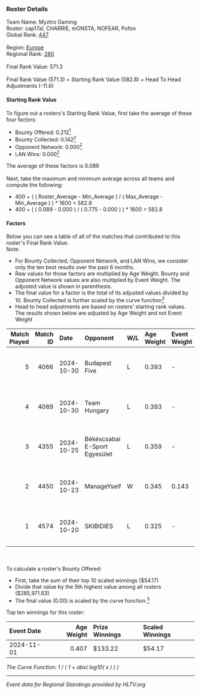 ### Roster Details<br />
Team Name: Myztro Gaming<br />
Roster: cap17al, CHARRIE, mONSTA, NOFEAR, Pofon<br />
Global Rank: [447](../../standings_global_2025_02_28.md)<br />
<br />
Region: [Europe]( ../../standings_europe_2025_02_28.md)<br />
Regional Rank: [280]( ../../standings_europe_2025_02_28.md)<br />
<br />
Final Rank Value:  571.3<br />
<br />
Final Rank Value (571.3) = Starting Rank Value (582.8) + Head To Head Adjustments (-11.6)<br />

#### Starting Rank Value<br />
To figure out a rosters's Starting Rank Value, first take the average of these four factors:<br />
- Bounty Offered: 0.212[<sup>1</sup>](#table2)
- Bounty Collected: 0.142[<sup>2</sup>](#table1)
- Opponent Network: 0.000[<sup>2</sup>](#table1)
- LAN Wins: 0.000[<sup>2</sup>](#table1)

The average of these factors is 0.089<br />
<br />
Next, take the maximum and minimum average across all teams and compute the following:<br />
- 400 + ( ( Roster_Average - Min_Average ) / ( Max_Average - Min_Average ) ) * 1600 = 582.8
- 400 + ( ( 0.089 - 0.000 ) / ( 0.775 - 0.000 ) ) * 1600 = 582.8


#### Factors<br />
Below you can see a table of all of the matches that contributed to this roster's Final Rank Value.<br />
Note:<br />

- For Bounty Collected, Opponent Network, and LAN Wins, we consider only the ten best results over the past 6 months.
- Raw values for those factors are multiplied by Age Weight. Bounty and Opponent Network values are also multiplied by Event Weight. The adjusted value is shown in parenthesis.
- The final value for a factor is the total of its adjusted values divided by 10. Bounty Collected is further scaled by the curve function[<sup>3</sup>](#curveFunction)
- Head to head adjustments are based on rosters' starting rank values. The results shown below are adjusted by Age Weight and not Event Weight
<span id="table1"></span><br />


| Match Played | Match ID | Date       | Opponent                      | W/L | Age Weight | Event Weight | Bounty Collected | Opponent Network | LAN Wins  | H2H Adj. | Roster                                  |
| -: | -: | :- | :- | :- | :- | :- | :- | :- | :- | -: | :- |
|            5 |     4066 | 2024-10-30 | Budapest Five                 | L   | 0.393      | -            | -                | -                | -         |    -4.73 | cap17al, CHARRIE, mONSTA, NOFEAR, Pofon |
|            4 |     4089 | 2024-10-30 | Team Hungary                  | L   | 0.393      | -            | -                | -                | -         |    -2.51 | cap17al, CHARRIE, mONSTA, NOFEAR, Pofon |
|            3 |     4355 | 2024-10-25 | Békéscsabai E-Sport Egyesület | L   | 0.359      | -            | -                | -                | -         |    -5.49 | cap17al, CHARRIE, mONSTA, NOFEAR, Pofon |
|            2 |     4450 | 2024-10-23 | ManageYself                   | W   | 0.345      | 0.143        | 0.000 (0.000)    | 0.020 (0.001)    | 0 (0.000) |     5.48 | cap17al, CHARRIE, mONSTA, NOFEAR, Pofon |
|            1 |     4574 | 2024-10-20 | SKIBIDIES                     | L   | 0.325      | -            | -                | -                | -         |    -4.33 | cap17al, CHARRIE, mONSTA, NOFEAR, Pofon |

<br />
<span id="table2"></span><br />
To calculate a roster's Bounty Offered:<br />

- First, take the sum of their top 10 scaled winnings ($54.17)
- Divide that value by the 5th highest value among all rosters ($285,971.63)
- The final value (0.00) is scaled by the curve function.[<sup>3</sup>](#curveFunction)

Top ten winnings for this roster:<br />

| Event Date | Age Weight | Prize Winnings | Scaled Winnings |
| :- | -: | :- | :- |
| 2024-11-01 |      0.407 | $133.22        | $54.17          |


<span id="curveFunction"></span>_The Curve Function: 1 / ( 1 + abs( log10( x ) ) )_<br />

---
_Event data for Regional Standings provided by HLTV.org_<br />
